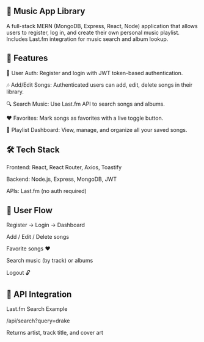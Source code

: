 🎵 Music App Library
------------------------------------------------------------------------------------------------------------------------------------------------------------------------------------------

A full-stack MERN (MongoDB, Express, React, Node) application that allows users to register, log in, and create their own personal music playlist. Includes Last.fm integration for music search and album lookup.


🚀 Features
-------------------------------------------------------------------------------------------------------------------------------------------------------------------------------------------

🔐 User Auth: Register and login with JWT token-based authentication.

🎶 Add/Edit Songs: Authenticated users can add, edit, delete songs in their library.

🔍 Search Music: Use Last.fm API to search songs and albums.

❤️ Favorites: Mark songs as favorites with a live toggle button.

🎷 Playlist Dashboard: View, manage, and organize all your saved songs.


🛠 Tech Stack
-------------------------------------------------------------------------------------------------------------------------------------------------------------------------------------------

Frontend: React, React Router, Axios, Toastify

Backend: Node.js, Express, MongoDB, JWT

APIs: Last.fm (no auth required)


🔐 User Flow
-------------------------------------------------------------------------------------------------------------------------------------------------------------------------------------------

Register → Login → Dashboard

Add / Edit / Delete songs

Favorite songs ❤️

Search music (by track) or albums

Logout 🔓



📆 API Integration
-------------------------------------------------------------------------------------------------------------------------------------------------------------------------------------------

Last.fm Search Example

/api/search?query=drake

Returns artist, track title, and cover art
